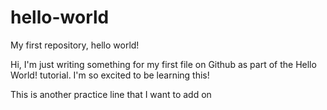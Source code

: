 # hello-world
My first repository, hello world!

Hi, I'm just writing something for my first file on Github as part of the Hello World! tutorial.
I'm so excited to be learning this!

This is another practice line that I want to add on
